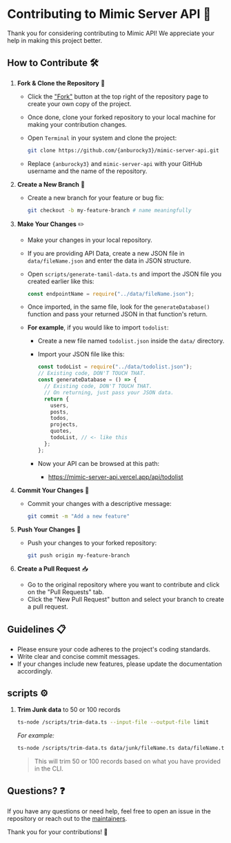 # Contributing to Mimic Server API 🤝

Thank you for considering contributing to Mimic API! We appreciate your help in making this project better.

## How to Contribute 🛠️

1. **Fork & Clone the Repository** 🍴

   - Click the ["Fork"](https://github.com/anburocky3/mimic-server-api/fork) button at the top right of the repository page to create your own copy of the project.
   - Once done, clone your forked repository to your local machine for making your contribution changes.
   - Open `Terminal` in your system and clone the project:

     ```bash
     git clone https://github.com/{anburocky3}/mimic-server-api.git
     ```

   - Replace `{anburocky3}` and `mimic-server-api` with your GitHub username and the name of the repository.

2. **Create a New Branch** 🌿

   - Create a new branch for your feature or bug fix:

     ```bash
     git checkout -b my-feature-branch # name meaningfully
     ```

3. **Make Your Changes** ✏️

   - Make your changes in your local repository.
   - If you are providing API Data, create a new JSON file in `data/fileName.json` and enter the data in JSON structure.
   - Open `scripts/generate-tamil-data.ts` and import the JSON file you created earlier like this:

     ```js
     const endpointName = require("../data/fileName.json");
     ```

   - Once imported, in the same file, look for the `generateDatabase()` function and pass your returned JSON in that function's return.
   - **For example**, if you would like to import `todolist`:

     - Create a new file named `todolist.json` inside the `data/` directory.
     - Import your JSON file like this:

       ```js
       const todoList = require("../data/todolist.json");
       // Existing code, DON'T TOUCH THAT.
       const generateDatabase = () => {
         // Existing code, DON'T TOUCH THAT.
         // On returning, just pass your JSON data.
         return {
           users,
           posts,
           todos,
           projects,
           quotes,
           todoList, // <- like this
         };
       };
       ```

     - Now your API can be browsed at this path:
       - https://mimic-server-api.vercel.app/api/todolist

4. **Commit Your Changes** 💾

   - Commit your changes with a descriptive message:

     ```bash
     git commit -m "Add a new feature"
     ```

5. **Push Your Changes** 🚀

   - Push your changes to your forked repository:

     ```bash
     git push origin my-feature-branch
     ```

6. **Create a Pull Request** 📥
   - Go to the original repository where you want to contribute and click on the "Pull Requests" tab.
   - Click the "New Pull Request" button and select your branch to create a pull request.

## Guidelines 📋

- Please ensure your code adheres to the project's coding standards.
- Write clear and concise commit messages.
- If your changes include new features, please update the documentation accordingly.

## scripts ⚙️

1. **Trim Junk data** to 50 or 100 records

   ```bash
   ts-node /scripts/trim-data.ts --input-file --output-file limit
   ```

   _For example:_

   ```bash
   ts-node /scripts/trim-data.ts data/junk/fileName.ts data/fileName.ts 100
   ```

   > This will trim 50 or 100 records based on what you have provided in the CLI.

## Questions? ❓

If you have any questions or need help, feel free to open an issue in the repository or reach out to the [maintainers](https://fb.me/anburocky3).

Thank you for your contributions! 🍻
